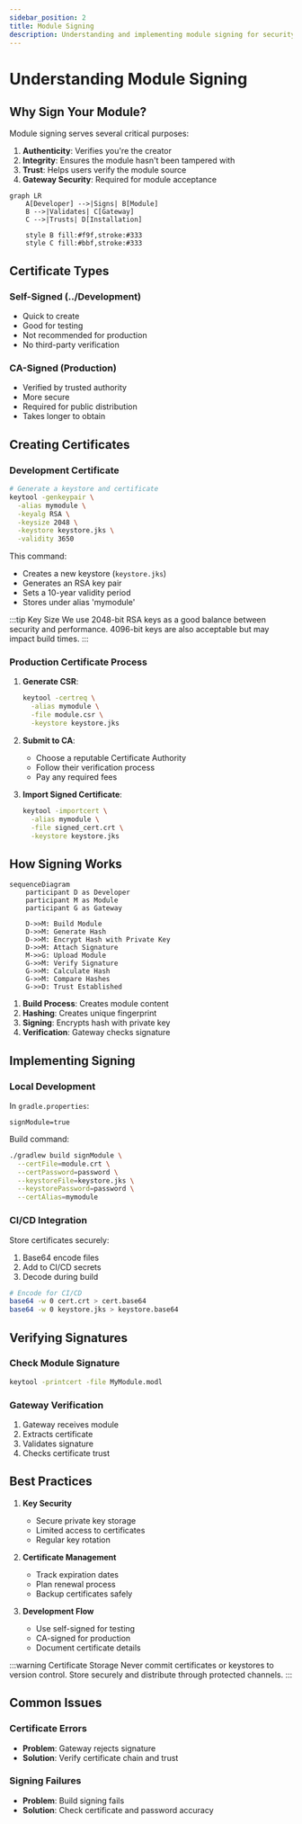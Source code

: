 ```yaml
---
sidebar_position: 2
title: Module Signing
description: Understanding and implementing module signing for security
---
```


# Understanding Module Signing

## Why Sign Your Module?

Module signing serves several critical purposes:

1. **Authenticity**: Verifies you're the creator
2. **Integrity**: Ensures the module hasn't been tampered with
3. **Trust**: Helps users verify the module source
4. **Gateway Security**: Required for module acceptance

```mermaid
graph LR
    A[Developer] -->|Signs| B[Module]
    B -->|Validates| C[Gateway]
    C -->|Trusts| D[Installation]

    style B fill:#f9f,stroke:#333
    style C fill:#bbf,stroke:#333
```

## Certificate Types

### Self-Signed (../Development)

- Quick to create
- Good for testing
- Not recommended for production
- No third-party verification

### CA-Signed (Production)

- Verified by trusted authority
- More secure
- Required for public distribution
- Takes longer to obtain

## Creating Certificates

### Development Certificate

```bash
# Generate a keystore and certificate
keytool -genkeypair \
  -alias mymodule \
  -keyalg RSA \
  -keysize 2048 \
  -keystore keystore.jks \
  -validity 3650
```

This command:

- Creates a new keystore (`keystore.jks`)
- Generates an RSA key pair
- Sets a 10-year validity period
- Stores under alias 'mymodule'

:::tip Key Size
We use 2048-bit RSA keys as a good balance between security and performance. 4096-bit keys are also acceptable but may impact build times.
:::

### Production Certificate Process

1. **Generate CSR**:

   ```bash
   keytool -certreq \
     -alias mymodule \
     -file module.csr \
     -keystore keystore.jks
   ```

2. **Submit to CA**:

   - Choose a reputable Certificate Authority
   - Follow their verification process
   - Pay any required fees

3. **Import Signed Certificate**:
   ```bash
   keytool -importcert \
     -alias mymodule \
     -file signed_cert.crt \
     -keystore keystore.jks
   ```

## How Signing Works

```mermaid
sequenceDiagram
    participant D as Developer
    participant M as Module
    participant G as Gateway

    D->>M: Build Module
    D->>M: Generate Hash
    D->>M: Encrypt Hash with Private Key
    D->>M: Attach Signature
    M->>G: Upload Module
    G->>M: Verify Signature
    G->>M: Calculate Hash
    G->>M: Compare Hashes
    G->>D: Trust Established
```

1. **Build Process**: Creates module content
2. **Hashing**: Creates unique fingerprint
3. **Signing**: Encrypts hash with private key
4. **Verification**: Gateway checks signature

## Implementing Signing

### Local Development

In `gradle.properties`:

```properties
signModule=true
```

Build command:

```bash
./gradlew build signModule \
  --certFile=module.crt \
  --certPassword=password \
  --keystoreFile=keystore.jks \
  --keystorePassword=password \
  --certAlias=mymodule
```

### CI/CD Integration

Store certificates securely:

1. Base64 encode files
2. Add to CI/CD secrets
3. Decode during build

```bash
# Encode for CI/CD
base64 -w 0 cert.crt > cert.base64
base64 -w 0 keystore.jks > keystore.base64
```

## Verifying Signatures

### Check Module Signature

```bash
keytool -printcert -file MyModule.modl
```

### Gateway Verification

1. Gateway receives module
2. Extracts certificate
3. Validates signature
4. Checks certificate trust

## Best Practices

1. **Key Security**

   - Secure private key storage
   - Limited access to certificates
   - Regular key rotation

2. **Certificate Management**

   - Track expiration dates
   - Plan renewal process
   - Backup certificates safely

3. **Development Flow**
   - Use self-signed for testing
   - CA-signed for production
   - Document certificate details

:::warning Certificate Storage
Never commit certificates or keystores to version control. Store securely and distribute through protected channels.
:::

## Common Issues

### Certificate Errors

- **Problem**: Gateway rejects signature
- **Solution**: Verify certificate chain and trust

### Signing Failures

- **Problem**: Build signing fails
- **Solution**: Check certificate and password accuracy

